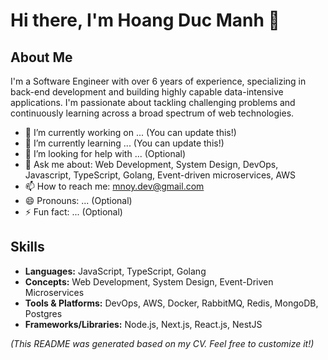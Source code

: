 # Hi there, I'm Hoang Duc Manh 👋

## About Me

I'm a Software Engineer with over 6 years of experience, specializing in back-end development and building highly capable data-intensive applications. I'm passionate about tackling challenging problems and continuously learning across a broad spectrum of web technologies.

- 🔭 I’m currently working on ... (You can update this!)
- 🌱 I’m currently learning ... (You can update this!)
- 🤔 I’m looking for help with ... (Optional)
- 💬 Ask me about: Web Development, System Design, DevOps, Javascript, TypeScript, Golang, Event-driven microservices, AWS
- 📫 How to reach me: [mnoy.dev@gmail.com](mailto:mnoy.dev@gmail.com)
- 😄 Pronouns: ... (Optional)
- ⚡ Fun fact: ... (Optional)

## Skills

- **Languages:** JavaScript, TypeScript, Golang
- **Concepts:** Web Development, System Design, Event-Driven Microservices
- **Tools & Platforms:** DevOps, AWS, Docker, RabbitMQ, Redis, MongoDB, Postgres
- **Frameworks/Libraries:** Node.js, Next.js, React.js, NestJS

*(This README was generated based on my CV. Feel free to customize it!)*